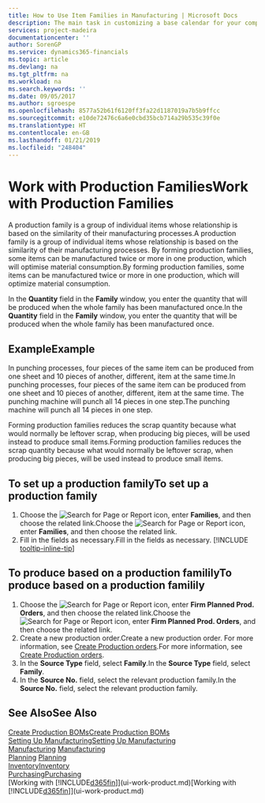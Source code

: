 ```yaml
---
title: How to Use Item Families in Manufacturing | Microsoft Docs
description: The main task in customizing a base calendar for your company, or one of its business partners, is to enter any changes to working and nonworking day status.
services: project-madeira
documentationcenter: ''
author: SorenGP
ms.service: dynamics365-financials
ms.topic: article
ms.devlang: na
ms.tgt_pltfrm: na
ms.workload: na
ms.search.keywords: ''
ms.date: 09/05/2017
ms.author: sgroespe
ms.openlocfilehash: 8577a52b61f6120ff3fa22d1187019a7b5b9ffcc
ms.sourcegitcommit: e10de72476c6a6e0cbd35bcb714a29b535c39f0e
ms.translationtype: HT
ms.contentlocale: en-GB
ms.lasthandoff: 01/21/2019
ms.locfileid: "248404"
---
```

# <a name="work-with-production-families"></a><span data-ttu-id="ce709-103">Work with Production Families</span><span class="sxs-lookup"><span data-stu-id="ce709-103">Work with Production Families</span></span>
<span data-ttu-id="ce709-104">A production family is a group of individual items whose relationship is based on the similarity of their manufacturing processes.</span><span class="sxs-lookup"><span data-stu-id="ce709-104">A production family is a group of individual items whose relationship is based on the similarity of their manufacturing processes.</span></span> <span data-ttu-id="ce709-105">By forming production families, some items can be manufactured twice or more in one production, which will optimise material consumption.</span><span class="sxs-lookup"><span data-stu-id="ce709-105">By forming production families, some items can be manufactured twice or more in one production, which will optimize material consumption.</span></span>

<span data-ttu-id="ce709-106">In the **Quantity** field in the **Family** window, you enter the quantity that will be produced when the whole family has been manufactured once.</span><span class="sxs-lookup"><span data-stu-id="ce709-106">In the **Quantity** field in the **Family** window, you enter the quantity that will be produced when the whole family has been manufactured once.</span></span>

## <a name="example"></a><span data-ttu-id="ce709-107">Example</span><span class="sxs-lookup"><span data-stu-id="ce709-107">Example</span></span>
<span data-ttu-id="ce709-108">In punching processes, four pieces of the same item can be produced from one sheet and 10 pieces of another, different, item at the same time.</span><span class="sxs-lookup"><span data-stu-id="ce709-108">In punching processes, four pieces of the same item can be produced from one sheet and 10 pieces of another, different, item at the same time.</span></span> <span data-ttu-id="ce709-109">The punching machine will punch all 14 pieces in one step.</span><span class="sxs-lookup"><span data-stu-id="ce709-109">The punching machine will punch all 14 pieces in one step.</span></span>

<span data-ttu-id="ce709-110">Forming production families reduces the scrap quantity because what would normally be leftover scrap, when producing big pieces, will be used instead to produce small items.</span><span class="sxs-lookup"><span data-stu-id="ce709-110">Forming production families reduces the scrap quantity because what would normally be leftover scrap, when producing big pieces, will be used instead to produce small items.</span></span>

## <a name="to-set-up-a-production-family"></a><span data-ttu-id="ce709-111">To set up a production family</span><span class="sxs-lookup"><span data-stu-id="ce709-111">To set up a production family</span></span>
1. <span data-ttu-id="ce709-112">Choose the ![Search for Page or Report](media/ui-search/search_small.png "Search for Page or Report icon") icon, enter **Families**, and then choose the related link.</span><span class="sxs-lookup"><span data-stu-id="ce709-112">Choose the ![Search for Page or Report](media/ui-search/search_small.png "Search for Page or Report icon") icon, enter **Families**, and then choose the related link.</span></span>
2. <span data-ttu-id="ce709-113">Fill in the fields as necessary.</span><span class="sxs-lookup"><span data-stu-id="ce709-113">Fill in the fields as necessary.</span></span> [!INCLUDE [tooltip-inline-tip](includes/tooltip-inline-tip_md.md)]

## <a name="to-produce-based-on-a-production-familily"></a><span data-ttu-id="ce709-114">To produce based on a production familily</span><span class="sxs-lookup"><span data-stu-id="ce709-114">To produce based on a production familily</span></span>
1. <span data-ttu-id="ce709-115">Choose the ![Search for Page or Report](media/ui-search/search_small.png "Search for Page or Report icon") icon, enter **Firm Planned Prod. Orders**, and then choose the related link.</span><span class="sxs-lookup"><span data-stu-id="ce709-115">Choose the ![Search for Page or Report](media/ui-search/search_small.png "Search for Page or Report icon") icon, enter **Firm Planned Prod. Orders**, and then choose the related link.</span></span>
2. <span data-ttu-id="ce709-116">Create a new production order.</span><span class="sxs-lookup"><span data-stu-id="ce709-116">Create a new production order.</span></span> <span data-ttu-id="ce709-117">For more information, see [Create Production orders](production-how-to-create-production-orders.md).</span><span class="sxs-lookup"><span data-stu-id="ce709-117">For more information, see [Create Production orders](production-how-to-create-production-orders.md).</span></span>
3. <span data-ttu-id="ce709-118">In the **Source Type** field, select **Family**.</span><span class="sxs-lookup"><span data-stu-id="ce709-118">In the **Source Type** field, select **Family**.</span></span>  
4. <span data-ttu-id="ce709-119">In the **Source No.** field, select the relevant production family.</span><span class="sxs-lookup"><span data-stu-id="ce709-119">In the **Source No.** field, select the relevant production family.</span></span>

## <a name="see-also"></a><span data-ttu-id="ce709-120">See Also</span><span class="sxs-lookup"><span data-stu-id="ce709-120">See Also</span></span>
[<span data-ttu-id="ce709-121">Create Production BOMs</span><span class="sxs-lookup"><span data-stu-id="ce709-121">Create Production BOMs</span></span>](production-how-to-create-production-boms.md)  
[<span data-ttu-id="ce709-122">Setting Up Manufacturing</span><span class="sxs-lookup"><span data-stu-id="ce709-122">Setting Up Manufacturing</span></span>](production-configure-production-processes.md)  
<span data-ttu-id="ce709-123">[Manufacturing](production-manage-manufacturing.md)  </span><span class="sxs-lookup"><span data-stu-id="ce709-123">[Manufacturing](production-manage-manufacturing.md)  </span></span>  
<span data-ttu-id="ce709-124">[Planning](production-planning.md) </span><span class="sxs-lookup"><span data-stu-id="ce709-124">[Planning](production-planning.md) </span></span>  
[<span data-ttu-id="ce709-125">Inventory</span><span class="sxs-lookup"><span data-stu-id="ce709-125">Inventory</span></span>](inventory-manage-inventory.md)  
[<span data-ttu-id="ce709-126">Purchasing</span><span class="sxs-lookup"><span data-stu-id="ce709-126">Purchasing</span></span>](purchasing-manage-purchasing.md)  
<span data-ttu-id="ce709-127">[Working with [!INCLUDE[d365fin](includes/d365fin_md.md)]](ui-work-product.md)</span><span class="sxs-lookup"><span data-stu-id="ce709-127">[Working with [!INCLUDE[d365fin](includes/d365fin_md.md)]](ui-work-product.md)</span></span>
